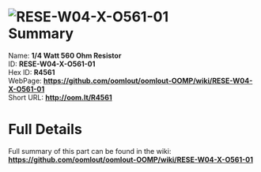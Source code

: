 
![RESE-W04-X-O561-01](https://github.com/oomlout/oomlout-OOMP/blob/master/parts/RESE-W04-X-O561-01/RESE-W04-X-O561-01_420.jpg)   
Summary
=================
  
Name: __1/4 Watt 560 Ohm Resistor__    
ID: __RESE-W04-X-O561-01__   
Hex ID: __R4561__   
WebPage: __https://github.com/oomlout/oomlout-OOMP/wiki/RESE-W04-X-O561-01__   
Short URL: __http://oom.lt/R4561__   

Full Details
==========================
Full summary of this part can be found in the wiki:   
__https://github.com/oomlout/oomlout-OOMP/wiki/RESE-W04-X-O561-01__    

